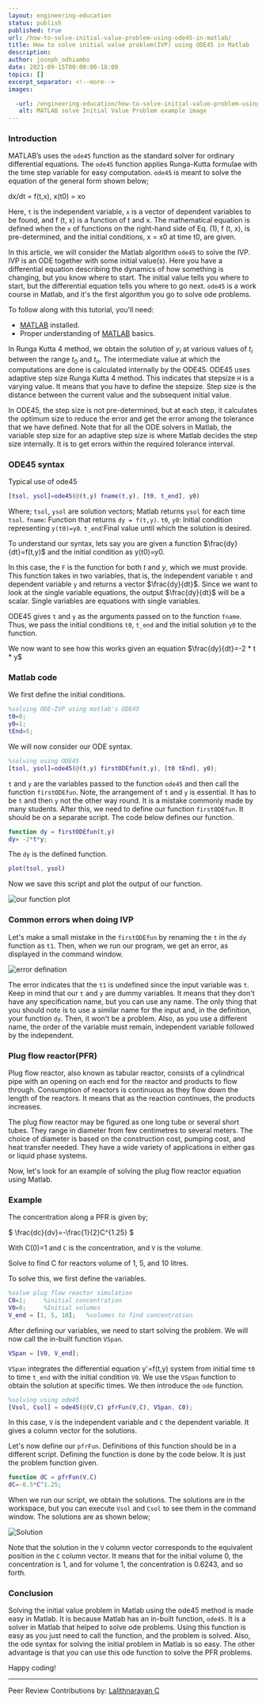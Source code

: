 ```yaml
---
layout: engineering-education
status: publish
published: true
url: /how-to-solve-initial-value-problem-using-ode45-in-matlab/
title: How to solve initial value problem(IVP) using ODE45 in Matlab
description: 
author: joseph_odhiambo
date: 2021-09-15T00:00:00-18:00
topics: []
excerpt_separator: <!--more-->
images:

  -url: /engineering-education/how-to-solve-initial-value-problem-using-ode45-in-matlab/hero.jpg
   alt: MATLAB solve Initial Value Problem example image
---
```



### Introduction

MATLAB’s uses the `ode45` function as the standard solver for ordinary differential equations. The `ode45` function applies Runga-Kutta formulae with the time step variable for easy computation. `ode45` is meant to solve the equation of the general form shown below;

dx/dt = f(t,x), x(t0) = xo

Here, `t` is the independent variable, `x` is a vector of dependent variables to be found, and f (t, x) is a function of t and x. The mathematical equation is defined when the `x` of functions on the right-hand side of Eq. (1), f (t, x), is pre-determined, and the initial conditions, x = x0 at time t0, are given.

In this article, we will consider the Matlab algorithm `ode45` to solve the IVP. IVP is an ODE together with some initial value(s). Here you have a differential equation describing the dynamics of how something is changing, but you know where to start. The initial value tells you where to start, but the differential equation tells you where to go next. `ode45` is a work course in Matlab, and it's the first algorithm you go to solve ode problems.

To follow along with this tutorial, you'll need:
- [MATLAB](https://www.mathworks.com/products/get-matlab.html?s_tid=gn_getml) installed.
- Proper understanding of [MATLAB](https://www.section.io/engineering-education/getting-started-with-matlab/) basics.

In Runga Kutta 4 method, we obtain the solution of $y_i$ at various values of $t_i$ between the range $t_0$ and $t_n$. The intermediate value at which the computations are done is calculated internally by the ODE45. ODE45 uses adaptive step size Runga Kutta 4 method. This indicates that stepsize `H` is a varying value. It means that you have to define the stepsize.  Step size is the distance between the current value and the subsequent initial value.

In ODE45, the step size is not pre-determined, but at each step, it calculates the optimum size to reduce the error and get the error among the tolerance that we have defined. Note that for all the ODE solvers in Matlab, the variable step size for an adaptive step size is where Matlab decides the step size internally. It is to get errors within the required tolerance interval.

### ODE45 syntax

Typical use of ode45

```matlab
[tsol, ysol]=ode45(@(t,y) fname(t,y), [t0, t_end], y0)
```

Where;
`tsol`, `ysol` are solution vectors; Matlab returns `ysol` for each time `tsol`.
`fname`: Function that returns `dy = f(t,y)`.
`t0`, `y0`: Initial condition representing `y(t0)=y0`.
`t_end`:Final value until which the solution is desired.

To understand our syntax, lets say you are given a function $\frac{dy}{dt}=f(t,y)$ and the initial condition as y(t0)=y0.

In this case, the `F` is the function for both *t* and *y*, which we must provide. This function takes in two variables, that is, the independent variable `t` and dependent variable `y` and returns a vector $\frac{dy}{dt}$. Since we want to look at the single variable equations, the output $\frac{dy}{dt}$ will be a scalar. Single variables are equations with single variables.

ODE45 gives `t` and `y` as the arguments passed on to the function `fname`. Thus, we pass the initial conditions `t0`, `t_end` and the initial solution `y0` to the function.

We now want to see how this works given an equation $\frac{dy}{dt}=-2 * t * y$

### Matlab code

We first define the initial conditions.

```matlab
%solving ODE-IVP using matlab's ODE45
t0=0;    
y0=1;
tEnd=5;
```

We will now consider our ODE syntax.

```Matlab
%solving using ODE45
[tsol, ysol]=ode45(@(t,y) firstODEfun(t,y), [t0 tEnd], y0);
```

`t` and `y` are the variables passed to the function `ode45` and then call the function `firstODEfun`. Note, the arrangement of `t` and `y` is essential. It has to be `t` and then `y` not the other way round. It is a mistake commonly made by many students. After this, we need to define our function `firstODEfun`. It should be on a separate script. The code below defines our function.

```matlab
function dy = firstODEfun(t,y)
dy= -2*t*y;
```

The `dy` is the defined function.

```Matlab
plot(tsol, ysol)
```

Now we save this script and plot the output of our function.

![our function plot](ode_one.png)

### Common errors when doing IVP

Let's make a small mistake in the `firstODEfun` by renaming the `t` in the `dy` function as `t1`. Then, when we run our program, we get an error, as displayed in the command window.

![error defination](ode_two.png)

The error indicates that the `t1` is undefined since the input variable was `t`. Keep in mind that our `t` and `y` are dummy variables. It means that they don't have any specification name, but you can use any name. The only thing that you should note is to use a similar name for the input and, in the definition, your function `dy`. Then, it won't be a problem. Also, as you use a different name, the order of the variable must remain, independent variable followed by the independent.

### Plug flow reactor(PFR)

Plug flow reactor, also known as tabular reactor, consists of a cylindrical pipe with an opening on each end for the reactor and products to flow through. Consumption of reactors is continuous as they flow down the length of the reactors. It means that as the reaction continues, the products increases.

The plug flow reactor may be figured as one long tube or several short tubes. They range in diameter from few centimetres to several meters. The choice of diameter is based on the construction cost, pumping cost, and heat transfer needed. They have a wide variety of applications in either gas or liquid phase systems.

Now, let's look for an example of solving the plug flow reactor equation using Matlab.

### Example

The concentration along a PFR is given by;

$
\frac{dc}{dv}=-\frac{1}{2}C^{1.25}
$

With C(0)=1 and 
`C` is the concentration, and `V` is the volume.

Solve to find C for reactors volume of 1, 5, and 10 litres.

To solve this, we first define the variables.

```Matlab
%solve plug flow reactor simulation
C0=1;     %initial concentration
V0=0;     %Initial volumes
V_end = [1, 5, 10];   %volumes to find concentration
```

After defining our variables, we need to start solving the problem. We will now call the in-built function `VSpan`.

```matlab
VSpan = [V0, V_end];
```

`VSpan` integrates the differential equation y'=f(t,y) system from initial time `t0` to time `t_end` with the initial condition `V0`. We use the `VSpan` function to obtain the solution at specific times. We then introduce the `ode` function.
```Matlab
%solving using ode45
[Vsol, Csol] = ode45(@(V,C) pfrFun(V,C), VSpan, C0);
```
In this case, `V` is the independent variable and `C` the dependent variable. It gives a column vector for the solutions.

Let's now define our `pfrFun`. Definitions of this function should be in a different script. Defining the function is done by the code below. It is just the problem function given. 

```matlab
function dC = pfrFun(V,C)
dC=-0.5*C^1.25;
```

When we run our script, we obtain the solutions. The solutions are in the workspace, but you can execute `Vsol` and `Csol` to see them in the command window. The solutions are as shown below;

![Solution](ode_three.png)

Note that the solution in the `V` column vector corresponds to the equivalent position in the `C` column vector. It means that for the initial volume 0, the concentration is 1, and for volume 1, the concentration is 0.6243, and so forth.

### Conclusion

Solving the initial value problem in Matlab using the ode45 method is made easy in Matlab. It is because Matlab has an in-built function, `ode45`. It is a solver in Matlab that helped to solve ode problems. Using this function is easy as you just need to call the function, and the problem is solved. Also, the ode syntax for solving the initial problem in Matlab is so easy. The other advantage is that you can use this ode function to solve the PFR problems.

Happy coding!

---
Peer Review Contributions by: [Lalithnarayan C](/engineering-education/authors/lalithnarayan-c/)
